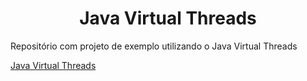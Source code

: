 <h1 align="center"> Java Virtual Threads </h1>

Repositório com projeto de exemplo utilizando o Java Virtual Threads

[Java Virtual Threads](https://github.com/joaovertelo/java-virtual-threads-example)